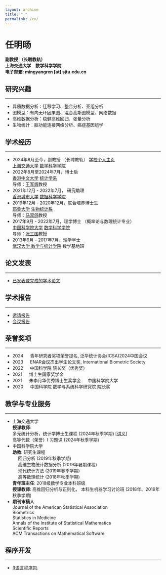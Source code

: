 ```yaml
---
layout: archive
title: " "
permalink: /cv/
---
```


<h1>任明旸</h1>  

<b>副教授 （长聘教轨）</b>  
<b>上海交通大学&emsp;数学科学学院</b>  
<b>电子邮箱: mingyangren [at] sjtu.edu.cn </b>  

## 研究兴趣
- - -
- 异质数据分析：迁移学习、整合分析、亚组分析
- 图模型：有向无环因果图、混合高斯图模型、网络数据
- 高维数据分析：稳健高维回归、张量分析
- 生物统计：脑功能连接网络分析、癌症基因组学


## 学术经历
- - -
- 2024年8月至今，副教授 （长聘教轨） [学校个人主页](https://www.math.sjtu.edu.cn/Default/teachershow/tags/MDAwMDAwMDAwMLGIipaGpKF2)   
[上海交通大学](https://www.sjtu.edu.cn/) [数学科学学院](https://www.math.sjtu.edu.cn/Default/index)   
- 2022年8月至2024年7月，博士后   
[香港中文大学](https://www.cuhk.edu.hk/) [统计学系](https://www.sta.cuhk.edu.hk/)    
导师：[王军辉](https://www.sta.cuhk.edu.hk/peoples/jwang/)教授
- 2021年12月 - 2022年7月， 研究助理  
[香港城市大学](https://www.cityu.edu.hk/) [数据科学学院](https://www.sdsc.cityu.edu.hk/)  
- 2019年12月 - 2020年12月，联合培养博士生  
[耶鲁大学](https://publichealth.yale.edu/) [生物统计系](https://ysph.yale.edu/public-health-research-and-practice/department-research/biostatistics/)  
导师：[马双鸽](https://publichealth.yale.edu/profile/shuangge_ma/)教授
- 2017年9月 - 2022年7月，理学博士 （概率论与数理统计专业）  
[中国科学院大学](https://www.ucas.ac.cn/) [数学科学学院](https://math.ucas.ac.cn/index.php/zh-CN/)   
导师：[张三国](http://people.ucas.ac.cn/~sgzhang)教授
- 2013年9月 - 2017年7月，理学学士  
[武汉大学 数学与统计学院](http://maths.whu.edu.cn/) 数学基地班

 

## 论文发表
- - -
- [已发表或完成的学术论文](https://ren-mingyang.github.io//publications/)  

## 学术报告
- - -
- [邀请报告](https://ren-mingyang.github.io//talks/)
- [会议报告](https://ren-mingyang.github.io//talks/)


## 荣誉奖项
- - -
- 2024 &emsp; 青年研究者奖项荣誉提名, 泛华统计协会(ICSA)2024中国会议 
- 2023 &emsp; ENAR会议杰出学生论文奖, International Biometric Society
- 2022 &emsp; 中国科学院 院长奖（优秀奖）
- 2021 &emsp; 博士生国家奖学金
- 2021 &emsp; 朱李月华优秀博士生奖学金 &emsp; 中国科学院大学
- 2020 &emsp; 中国科学院 数学与系统科学研究院 院长奖


## 教学与专业服务
- - -
- 上海交通大学    
**授课教师**:    
  多元统计分析，统计学博士生课程 (2024年秋季学期) [[讲义](https://pan.baidu.com/s/1xvWPyaKUxGy_DKIfLCzG-Q)]    
  高等代数（荣誉）I 习题课 (2024年秋季学期) 
- 中国科学院大学    
**助教**: 研究生课程      
    &emsp; 回归分析 (2019年秋季学期)  
    &emsp; 高维生物统计数据分析 (2019年暑期课程)  
    &emsp; 现代统计方法 (2019年春季学期)  
    &emsp; 高等数理统计 (2018年秋季学期)    
**青年班主任**: 2018级数学专业本科班级    
**授课教师**: 高维回归分析与正则化， 本科生机器学习讨论班 (2018年、2019年 秋季学期)      
- **期刊审稿人**  
  Journal of the American Statistical Association  
  Biometrics  
  Statistics in Medicine  
  Annals of the Institute of Statistical Mathematics  
  Scientific Reports  
  ACM Transactions on Mathematical Software


## 程序开发
- - -
- [R语言程序包](https://ren-mingyang.github.io//software/).

